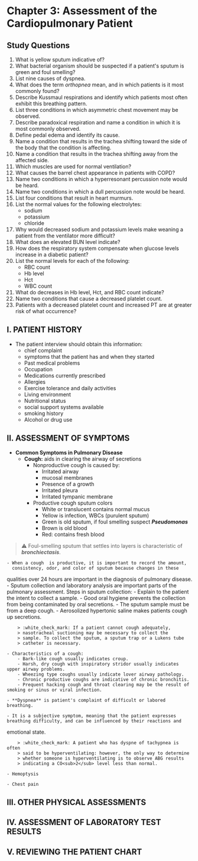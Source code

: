 # Chapter 3: Assessment of the Cardiopulmonary Patient

## Study Questions

1. What is yellow sputum indicative of?
2. What bacterial organism should be suspected if a patient's sputum is green and
foul smelling?
3. List nine causes of dyspnea.
4. What does the term *orthopnea* mean, and in which patients is it most commonly
found?
5. Describe Kussmaul respirations and identify which patients most often
exhibit this breathing pattern.
6. List three conditions in which asymmetric chest movement may be observed.
7. Describe paradoxical respiration and name a condition in which it is most
commonly observed.
8. Define pedal edema and identify its cause.
9. Name a condition that results in the trachea shifting toward the side of the body that the condition is  affecting.
10. Name a condition that results in the trachea shifting away from the
affected side.
11. Which muscles are used for normal ventilation?
12. What causes the barrel chest appearance in patients with COPD? 
13. Name two conditions in which a hyperresonant percussion note would be
heard.
14. Name two conditions in which a dull percussion note would be heard.
15. List four conditions that result in heart murmurs.
16. List the normal values for the following electrolytes:
	- sodium
	- potassium
	- chloride
17. Why would decreased sodium and potassium levels make weaning a patient from
the ventilator more difficult?
18. What does an elevated BUN level indicate?
19. How does the respiratory system compensate when glucose levels increase in
a diabetic patient?
20. List the normal levels for each of the following:
	- RBC count
	- Hb level
	- Hct 
	- WBC count
21. What do decreases in Hb level, Hct, and RBC count indicate?
22. Name two conditions that cause a decreased platelet count.
23. Patients with a decreased platelet count and increased PT are at greater
risk of what occurrence?


## I. PATIENT HISTORY

- The patient interview should obtain this information:
    - chief complaint
    - symptoms that the patient has and when they started
    - Past medical problems
    - Occupation
    - Medications currently prescribed
    - Allergies
    - Exercise tolerance and daily activities
    - Living environment
    - Nutritional status
    - social support systems available
    - smoking history
    - Alcohol or drug use

## II. ASSESSMENT OF SYMPTOMS

- **Common Symptoms in Pulmonary Disease**
    - **Cough:** aids in clearing the airway of secretions
        - Nonproductive cough is caused by:
            - Irritated airway
            - mucosal membranes
            - Presence of a growth
            - Irritated pleura
            - Irritated tympanic membrane
        - Productive cough sputum colors
            - White or translucent contains normal mucus
            - Yellow is infection, WBCs (purulent sputum)
            - Green is old sputum, if foul smelling suspect ***Pseudomonas***
            - Brown is old blood
	    	- Red: contains fresh blood

> :warning: Foul-smelling sputum that settles into layers is characteristic of ***bronchiectasis***.

	- When a cough  is productive, it is important to record the amount,
	  consistency, odor, and color of sputum because changes in these
qualities over 24 hours are important in the diagnosis of pulmonary disease.
	- Sputum collection and laboratory analysis are important parts of the
	  pulmonary assessment. Steps in sputum collection:
		- Explain to the patient the intent to collect a sample.
		- Good oral hygiene prevents the collection from being
		  contaminated by oral secretions.
		- The sputum sample must be from a deep cough.
		- Aerosolized hypertonic saline makes patients cough up
		  secretions.

		> :white_check_mark: If a patient cannot cough adequately,
		> nasotracheal suctioning may be necessary to collect the
		> sample. To collect the sputum, a sputum trap or a Lukens tube
		> catheter is necessary.

	- Characteristics of a cough:
		- Bark-like cough usually indicates croup.
		- Harsh, dry cough with inspiratory stridor usually indicates upper airway problems.
		- Wheezing type coughs usually indicate lover airway pathology.
		- Chronic productive coughs are indicative of chronic bronchitis.
		- Prequent hacking cough and throat clearing may be the result of smoking or sinus or viral infection. 

    - **Dyspnea** is patient's complaint of difficult or labored breathing.
	
	- It is a subjective symptom, meaning that the patient expresses breathing difficulty, and can be influenced by their reactions and
emotional state.			

        > :white_check_mark: A patient who has dyspne of tachypnea is often
        > said to be hyperventilating: however, the only way to determine
        > whether someone is hyperventilating is to observe ABG results
        > indicating a CO<sub>2</sub> level less than normal.

    - Hemoptysis

    - Chest pain

## III. OTHER PHYSICAL ASSESSMENTS

## IV. ASSESSMENT OF LABORATORY TEST RESULTS

## V. REVIEWING THE PATIENT CHART
